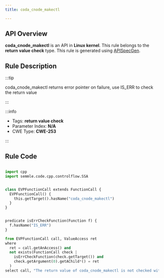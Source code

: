 ```yaml
---
title: coda_cnode_makectl

---
```



## API Overview
**coda_cnode_makectl** is an API in **Linux kernel**. This rule belongs to the **return value check** type. This rule is generated using [APISpecGen](../../tools/APISpecGen).
## Rule Description

:::tip

coda_cnode_makectl returns error pointer on failure, use IS_ERR to check the return value

:::

:::info

- Tags: **return value check**
- Parameter Index: **N/A**
- CWE Type: **CWE-253**

:::

## Rule Code
```python

import cpp
import semmle.code.cpp.controlflow.SSA


class EVPFunctionCall extends FunctionCall {
  EVPFunctionCall() {
    this.getTarget().hasName("coda_cnode_makectl")
  }
}


predicate isErrCheckFunction(Function f) {
  f.hasName("IS_ERR") 
}

from EVPFunctionCall call, ValueAccess ret
where
  ret = call.getAnAccess() and
  not exists(FunctionCall check |
    isErrCheckFunction(check.getTarget()) and
    check.getArgument(0).getAChild*() = ret
  )
select call, "The return value of coda_cnode_makectl is not checked with IS_ERR."
    
```